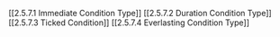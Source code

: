 [[2.5.7.1 Immediate Condition Type]]
[[2.5.7.2 Duration Condition Type]]
[[2.5.7.3 Ticked Condition]]
[[2.5.7.4 Everlasting Condition Type]]

